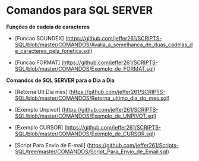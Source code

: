 # Comandos para SQL SERVER

**Funções de cadeia de caracteres**

- [Funcao SOUNDEX] (https://github.com/jeffer261/SCRIPTS-SQL/blob/master/COMANDOS/Avalia_a_semelhanca_de_duas_cadeias_de_caracteres_pela_fonetica.sql)

- [Funcao FORMAT] (https://github.com/jeffer261/SCRIPTS-SQL/blob/master/COMANDOS/Exemplo_de_FORMAT.sql)

**Comandos de SQL SERVER para o Dia a Dia**

- [Retorna Ult Dia mes] (https://github.com/jeffer261/SCRIPTS-SQL/blob/master/COMANDOS/Retorna_ultimo_dia_do_mes.sql)

- [Exemplo Unpivot] (https://github.com/jeffer261/SCRIPTS-SQL/blob/master/COMANDOS/Exemplo_de_UNPIVOT.sql)

- [Exemplo CURSOR] (https://github.com/jeffer261/SCRIPTS-SQL/blob/master/COMANDOS/Exemplo_de_CURSOR.sql)

- [Script Para Envio de E-mail] (https://github.com/jeffer261/Scripts-SQL/tree/master/COMANDOS/Script_Para_Envio_de_Email.sql)


